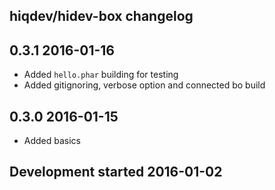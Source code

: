 hiqdev/hidev-box changelog
--------------------------

## 0.3.1 2016-01-16

- Added `hello.phar` building for testing
- Added gitignoring, verbose option and connected bo build

## 0.3.0 2016-01-15

- Added basics

## Development started 2016-01-02

